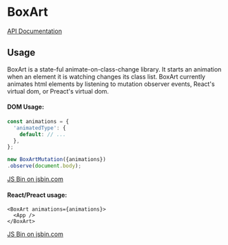 # BoxArt

<a href="refs/">API Documentation</a>

## Usage

BoxArt is a state-ful animate-on-class-change library. It starts an animation when an element it is watching changes its class list. BoxArt currently animates html elements by listening to mutation observer events, React's virtual dom, or Preact's virtual dom.

#### DOM Usage:

```js
const animations = {
  'animatedType': {
    default: // ...
  },
};

new BoxArtMutation({animations})
.observe(document.body);
```

<p class="full"><a class="jsbin-embed" href="https://jsbin.com/bobidus/embed?js,output">JS Bin on jsbin.com</a></p>

#### React/Preact usage:

```
<BoxArt animations={animations}>
  <App />
</BoxArt>
```

<p class="full"><a class="jsbin-embed" href="https://jsbin.com/hireyac/embed?js,output">JS Bin on jsbin.com</a></p>
<script src="https://static.jsbin.com/js/embed.min.js?4.1.4"></script>
